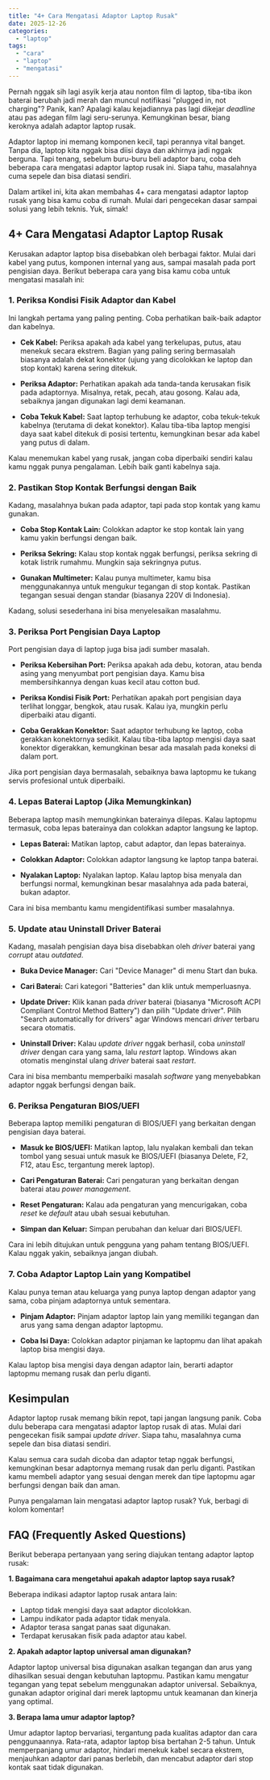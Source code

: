 ```yaml
---
title: "4+ Cara Mengatasi Adaptor Laptop Rusak"
date: 2025-12-26
categories: 
  - "laptop"
tags: 
  - "cara"
  - "laptop"
  - "mengatasi"
---
```


Pernah nggak sih lagi asyik kerja atau nonton film di laptop, tiba-tiba ikon baterai berubah jadi merah dan muncul notifikasi "plugged in, not charging"? Panik, kan? Apalagi kalau kejadiannya pas lagi dikejar _deadline_ atau pas adegan film lagi seru-serunya. Kemungkinan besar, biang keroknya adalah adaptor laptop rusak.

Adaptor laptop ini memang komponen kecil, tapi perannya vital banget. Tanpa dia, laptop kita nggak bisa diisi daya dan akhirnya jadi nggak berguna. Tapi tenang, sebelum buru-buru beli adaptor baru, coba deh beberapa cara mengatasi adaptor laptop rusak ini. Siapa tahu, masalahnya cuma sepele dan bisa diatasi sendiri.

Dalam artikel ini, kita akan membahas 4+ cara mengatasi adaptor laptop rusak yang bisa kamu coba di rumah. Mulai dari pengecekan dasar sampai solusi yang lebih teknis. Yuk, simak!

## 4+ Cara Mengatasi Adaptor Laptop Rusak

Kerusakan adaptor laptop bisa disebabkan oleh berbagai faktor. Mulai dari kabel yang putus, komponen internal yang aus, sampai masalah pada port pengisian daya. Berikut beberapa cara yang bisa kamu coba untuk mengatasi masalah ini:

### 1\. Periksa Kondisi Fisik Adaptor dan Kabel

Ini langkah pertama yang paling penting. Coba perhatikan baik-baik adaptor dan kabelnya.

- **Cek Kabel:** Periksa apakah ada kabel yang terkelupas, putus, atau menekuk secara ekstrem. Bagian yang paling sering bermasalah biasanya adalah dekat konektor (ujung yang dicolokkan ke laptop dan stop kontak) karena sering ditekuk.
    
- **Periksa Adaptor:** Perhatikan apakah ada tanda-tanda kerusakan fisik pada adaptornya. Misalnya, retak, pecah, atau gosong. Kalau ada, sebaiknya jangan digunakan lagi demi keamanan.
    
- **Coba Tekuk Kabel:** Saat laptop terhubung ke adaptor, coba tekuk-tekuk kabelnya (terutama di dekat konektor). Kalau tiba-tiba laptop mengisi daya saat kabel ditekuk di posisi tertentu, kemungkinan besar ada kabel yang putus di dalam.
    

Kalau menemukan kabel yang rusak, jangan coba diperbaiki sendiri kalau kamu nggak punya pengalaman. Lebih baik ganti kabelnya saja.

### 2\. Pastikan Stop Kontak Berfungsi dengan Baik

Kadang, masalahnya bukan pada adaptor, tapi pada stop kontak yang kamu gunakan.

- **Coba Stop Kontak Lain:** Colokkan adaptor ke stop kontak lain yang kamu yakin berfungsi dengan baik.
    
- **Periksa Sekring:** Kalau stop kontak nggak berfungsi, periksa sekring di kotak listrik rumahmu. Mungkin saja sekringnya putus.
    
- **Gunakan Multimeter:** Kalau punya multimeter, kamu bisa menggunakannya untuk mengukur tegangan di stop kontak. Pastikan tegangan sesuai dengan standar (biasanya 220V di Indonesia).
    

Kadang, solusi sesederhana ini bisa menyelesaikan masalahmu.

### 3\. Periksa Port Pengisian Daya Laptop

Port pengisian daya di laptop juga bisa jadi sumber masalah.

- **Periksa Kebersihan Port:** Periksa apakah ada debu, kotoran, atau benda asing yang menyumbat port pengisian daya. Kamu bisa membersihkannya dengan kuas kecil atau cotton bud.
    
- **Periksa Kondisi Fisik Port:** Perhatikan apakah port pengisian daya terlihat longgar, bengkok, atau rusak. Kalau iya, mungkin perlu diperbaiki atau diganti.
    
- **Coba Gerakkan Konektor:** Saat adaptor terhubung ke laptop, coba gerakkan konektornya sedikit. Kalau tiba-tiba laptop mengisi daya saat konektor digerakkan, kemungkinan besar ada masalah pada koneksi di dalam port.
    

Jika port pengisian daya bermasalah, sebaiknya bawa laptopmu ke tukang servis profesional untuk diperbaiki.

### 4\. Lepas Baterai Laptop (Jika Memungkinkan)

Beberapa laptop masih memungkinkan baterainya dilepas. Kalau laptopmu termasuk, coba lepas baterainya dan colokkan adaptor langsung ke laptop.

- **Lepas Baterai:** Matikan laptop, cabut adaptor, dan lepas baterainya.
    
- **Colokkan Adaptor:** Colokkan adaptor langsung ke laptop tanpa baterai.
    
- **Nyalakan Laptop:** Nyalakan laptop. Kalau laptop bisa menyala dan berfungsi normal, kemungkinan besar masalahnya ada pada baterai, bukan adaptor.
    

Cara ini bisa membantu kamu mengidentifikasi sumber masalahnya.

### 5\. Update atau Uninstall Driver Baterai

Kadang, masalah pengisian daya bisa disebabkan oleh _driver_ baterai yang _corrupt_ atau _outdated_.

- **Buka Device Manager:** Cari "Device Manager" di menu Start dan buka.
    
- **Cari Baterai:** Cari kategori "Batteries" dan klik untuk memperluasnya.
    
- **Update Driver:** Klik kanan pada _driver_ baterai (biasanya "Microsoft ACPI Compliant Control Method Battery") dan pilih "Update driver". Pilih "Search automatically for drivers" agar Windows mencari _driver_ terbaru secara otomatis.
    
- **Uninstall Driver:** Kalau _update driver_ nggak berhasil, coba _uninstall driver_ dengan cara yang sama, lalu _restart_ laptop. Windows akan otomatis menginstal ulang _driver_ baterai saat _restart_.
    

Cara ini bisa membantu memperbaiki masalah _software_ yang menyebabkan adaptor nggak berfungsi dengan baik.

### 6\. Periksa Pengaturan BIOS/UEFI

Beberapa laptop memiliki pengaturan di BIOS/UEFI yang berkaitan dengan pengisian daya baterai.

- **Masuk ke BIOS/UEFI:** Matikan laptop, lalu nyalakan kembali dan tekan tombol yang sesuai untuk masuk ke BIOS/UEFI (biasanya Delete, F2, F12, atau Esc, tergantung merek laptop).
    
- **Cari Pengaturan Baterai:** Cari pengaturan yang berkaitan dengan baterai atau _power management_.
    
- **Reset Pengaturan:** Kalau ada pengaturan yang mencurigakan, coba _reset_ ke _default_ atau ubah sesuai kebutuhan.
    
- **Simpan dan Keluar:** Simpan perubahan dan keluar dari BIOS/UEFI.
    

Cara ini lebih ditujukan untuk pengguna yang paham tentang BIOS/UEFI. Kalau nggak yakin, sebaiknya jangan diubah.

### 7\. Coba Adaptor Laptop Lain yang Kompatibel

Kalau punya teman atau keluarga yang punya laptop dengan adaptor yang sama, coba pinjam adaptornya untuk sementara.

- **Pinjam Adaptor:** Pinjam adaptor laptop lain yang memiliki tegangan dan arus yang sama dengan adaptor laptopmu.
    
- **Coba Isi Daya:** Colokkan adaptor pinjaman ke laptopmu dan lihat apakah laptop bisa mengisi daya.
    

Kalau laptop bisa mengisi daya dengan adaptor lain, berarti adaptor laptopmu memang rusak dan perlu diganti.

## Kesimpulan

Adaptor laptop rusak memang bikin repot, tapi jangan langsung panik. Coba dulu beberapa cara mengatasi adaptor laptop rusak di atas. Mulai dari pengecekan fisik sampai _update driver_. Siapa tahu, masalahnya cuma sepele dan bisa diatasi sendiri.

Kalau semua cara sudah dicoba dan adaptor tetap nggak berfungsi, kemungkinan besar adaptornya memang rusak dan perlu diganti. Pastikan kamu membeli adaptor yang sesuai dengan merek dan tipe laptopmu agar berfungsi dengan baik dan aman.

Punya pengalaman lain mengatasi adaptor laptop rusak? Yuk, berbagi di kolom komentar!

## FAQ (Frequently Asked Questions)

Berikut beberapa pertanyaan yang sering diajukan tentang adaptor laptop rusak:

**1\. Bagaimana cara mengetahui apakah adaptor laptop saya rusak?**

Beberapa indikasi adaptor laptop rusak antara lain:

- Laptop tidak mengisi daya saat adaptor dicolokkan.
- Lampu indikator pada adaptor tidak menyala.
- Adaptor terasa sangat panas saat digunakan.
- Terdapat kerusakan fisik pada adaptor atau kabel.

**2\. Apakah adaptor laptop universal aman digunakan?**

Adaptor laptop universal bisa digunakan asalkan tegangan dan arus yang dihasilkan sesuai dengan kebutuhan laptopmu. Pastikan kamu mengatur tegangan yang tepat sebelum menggunakan adaptor universal. Sebaiknya, gunakan adaptor original dari merek laptopmu untuk keamanan dan kinerja yang optimal.

**3\. Berapa lama umur adaptor laptop?**

Umur adaptor laptop bervariasi, tergantung pada kualitas adaptor dan cara penggunaannya. Rata-rata, adaptor laptop bisa bertahan 2-5 tahun. Untuk memperpanjang umur adaptor, hindari menekuk kabel secara ekstrem, menjauhkan adaptor dari panas berlebih, dan mencabut adaptor dari stop kontak saat tidak digunakan.
